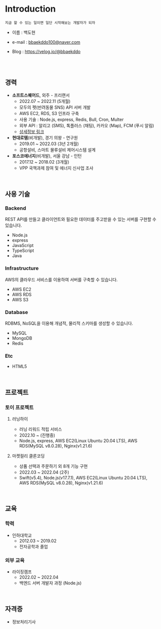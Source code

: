 # Introduction

    지금 할 수 있는 일이면 일단 시작해보는 개발자가 되자

- 이름 : 백도현

- e-mail : bbaekddo100@naver.com

- Blog : https://velog.io/@bbaekddo

<br>
<br>

## 경력
- **소프트스퀘어드**, 외주 - 프리랜서
    - 2022.07 ~ 2022.11 (5개월)
    - 모두의 펫(반려동물 SNS) API 서버 개발
    - AWS EC2, RDS, S3 인프라 구축
    - 사용 기술 : Node.js, express, Redis, Bull, Cron, Multer
    - 외부 API : 알리고 (SMS), 톡플러스 (채팅), 카카오 (Map), FCM (푸시 알림)
    - [상세정보 링크](https://github.com/bbaekddo/bbaekddo/blob/7564d485d012e2269c7d8567b6e5c272d2045bf7/portfolio/mopet.md)
- **현대로템**(비개발), 경기 의왕 - 연구원
    - 2019.01 ~ 2022.03 (3년 2개월)
    - 공항설비, 스마트 물류설비 제어시스템 설계
- **포스코에너지**(비개발), 서울 강남 - 인턴
    - 2017.12 ~ 2018.02 (3개월)
    - VPP 국책과제 참여 및 에너지 신사업 조사

<br>

## 사용 기술
### Backend
REST API를 만들고 클라이언트와 필요한 데이터를 주고받을 수 있는 서버를 구현할 수 있습니다.
- Node.js
- express
- JavaScript
- TypeScript
- Java

### Infrastructure
AWS의 클라우드 서비스를 이용하여 서버를 구축할 수 있습니다.
- AWS EC2
- AWS RDS
- AWS S3

### Database
RDBMS, NoSQL을 이용해 개념적, 물리적 스키마를 생성할 수 있습니다.
- MySQL
- MongoDB
- Redis

### Etc
- HTML5

<br>

## 프로젝트
### 토이 프로젝트
1. 러닝하이
    - 러닝 리워드 적립 서비스
    - 2022.10 ~ (진행중)
    - Node.js, express, AWS EC2(Linux Ubuntu 20.04 LTS), AWS RDS(MySQL v8.0.28), Nginx(v1.21.6)

2. 마켓컬리 클론코딩
    - 상품 선택과 주문하기 외 8개 기능 구현
    - 2022.03 ~ 2022.04 (2주)
    - Swift(v5.4), Node.js(v17.7.1), AWS EC2(Linux Ubuntu 20.04 LTS), AWS RDS(MySQL v8.0.28), Nginx(v1.21.6)

<br>

## 교육
### 학력
- 인하대학교
    - 2012.03 ~ 2019.02
    - 전자공학과 졸업
### 외부 교육
- 라이징캠프
    - 2022.02 ~ 2022.04
    - 백엔드 서버 개발자 과정 (Node.js)

<br>

## 자격증
- 정보처리기사
